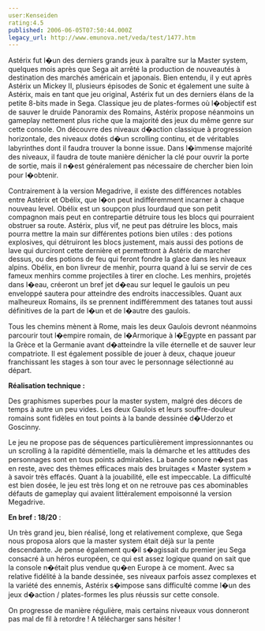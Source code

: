 ```yaml
---
user:Kenseiden
rating:4.5
published: 2006-06-05T07:50:44.000Z
legacy_url: http://www.emunova.net/veda/test/1477.htm
---
```

Astérix fut l�un des derniers grands jeux à paraître sur la Master system, quelques mois après que Sega ait arrêté la production de nouveautés à destination des marchés américain et japonais. Bien entendu, il y eut après Astérix un Mickey II, plusieurs épisodes de Sonic et également une suite à Astérix, mais en tant que jeu original, Astérix fut un des derniers élans de la petite 8-bits made in Sega. Classique jeu de plates-formes où l�objectif est de sauver le druide Panoramix des Romains, Astérix propose néanmoins un gameplay nettement plus riche que la majorité des jeux du même genre sur cette console. On découvre des niveaux d�action classique à progression horizontale, des niveaux dotés d�un scrolling continu, et de véritables labyrinthes dont il faudra trouver la bonne issue. Dans l�immense majorité des niveaux, il faudra de toute manière dénicher la clé pour ouvrir la porte de sortie, mais il n�est généralement pas nécessaire de chercher bien loin pour l�obtenir.  

  

Contrairement à la version Megadrive, il existe des différences notables entre Astérix et Obélix, que l�on peut indifféremment incarner à chaque nouveau level. Obélix est un soupçon plus lourdaud que son petit compagnon mais peut en contrepartie détruire tous les blocs qui pourraient obstruer sa route. Astérix, plus vif, ne peut pas détruire les blocs, mais pourra mettre la main sur différentes potions bien utiles : des potions explosives, qui détruiront les blocs justement, mais aussi des potions de lave qui durciront cette dernière et permettront à Astérix de marcher dessus, ou des potions de feu qui feront fondre la glace dans les niveaux alpins. Obélix, en bon livreur de menhir, pourra quand à lui se servir de ces fameux menhirs comme projectiles à tirer en cloche. Les menhirs, projetés dans l�eau, créeront un bref jet d�eau sur lequel le gaulois un peu enveloppé sautera pour atteindre des endroits inaccessibles. Quant aux malheureux Romains, ils se prennent indifféremment des tatanes tout aussi définitives de la part de l�un et de l�autre des gaulois.  

  

Tous les chemins mènent à Rome, mais les deux Gaulois devront néanmoins parcourir tout l�empire romain, de l�Armorique à l�Egypte en passant par la Grèce et la Germanie avant d�atteindre la ville éternelle et de sauver leur compatriote. Il est également possible de jouer à deux, chaque joueur franchissant les stages à son tour avec le personnage sélectionné au départ.  

  

**Réalisation technique :**   

Des graphismes superbes pour la master system, malgré des décors de temps à autre un peu vides. Les deux Gaulois et leurs souffre-douleur romains sont fidèles en tout points à la bande dessinée d�Uderzo et Goscinny.  

Le jeu ne propose pas de séquences particulièrement impressionnantes ou un scrolling à la rapidité démentielle, mais la démarche et les attitudes des personnages sont en tous points admirables. La bande sonore n�est pas en reste, avec des thèmes efficaces mais des bruitages « Master system » à savoir très effacés. Quant à la jouabilité, elle est impeccable. La difficulté est bien dosée, le jeu est très long et on ne retrouve pas ces abominables défauts de gameplay qui avaient littéralement empoisonné la version Megadrive.  

  

**En bref : 18/20** :  

Un très grand jeu, bien réalisé, long et relativement complexe, que Sega nous proposa alors que la master system était déjà sur la pente descendante. Je pense également qu�il s�agissait du premier jeu Sega consacré à un héros européen, ce qui est assez logique quand on sait que la console n�était plus vendue qu�en Europe à ce moment. Avec sa relative fidélité à la bande dessinée, ses niveaux parfois assez complexes et la variété des ennemis, Astérix s�impose sans difficulté comme l�un des jeux d�action / plates-formes les plus réussis sur cette console.  

On progresse de manière régulière, mais certains niveaux vous donneront pas mal de fil à retordre ! A télécharger sans hésiter !